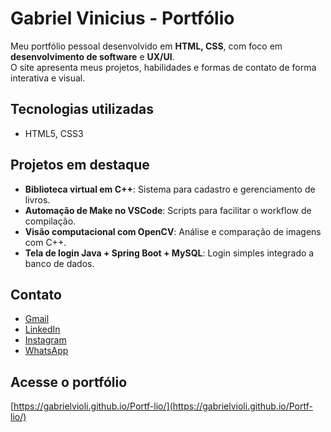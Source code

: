 # Gabriel Vinicius - Portfólio

Meu portfólio pessoal desenvolvido em **HTML, CSS**, com foco em **desenvolvimento de software** e **UX/UI**.  
O site apresenta meus projetos, habilidades e formas de contato de forma interativa e visual.

## Tecnologias utilizadas
- HTML5, CSS3

## Projetos em destaque
- **Biblioteca virtual em C++**: Sistema para cadastro e gerenciamento de livros.
- **Automação de Make no VSCode**: Scripts para facilitar o workflow de compilação.
- **Visão computacional com OpenCV**: Análise e comparação de imagens com C++.
- **Tela de login Java + Spring Boot + MySQL**: Login simples integrado a banco de dados.

## Contato
- [Gmail](mailto:gabrielgvo16@gmail.com)  
- [LinkedIn](https://www.linkedin.com/in/gabriel-vinicius-de-oliveira-26004a350/)  
- [Instagram](https://www.instagram.com/gabriel_violi)  
- [WhatsApp](https://wa.me/5542988667187)

## Acesse o portfólio
[https://gabrielvioli.github.io/Portf-lio/](https://gabrielvioli.github.io/Portf-lio/)
